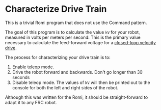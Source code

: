 # Characterize Drive Train

This is a trivial Romi program that does not use the Command pattern.

The goal of this program is to calculate the value `kV` for your robot, measured in volts per meters per second.  This is the primary value necessary to calculate the feed-forward voltage for a [closed-loop velocity drive](https://docs.wpilib.org/en/stable/docs/software/advanced-controls/introduction/introduction-to-feedforward.html).

The process for characterizing your drive train is to:
1. Enable teleop mode.
2. Drive the robot forward and backwards.  Don't go longer than 30 seconds
3. Disable teleop mode.  The values of `kV` will then be printed out to the console for both the left and right sides of the robot.

Although this was written for the Romi, it should be straight-forward to adapt it to any FRC robot.
